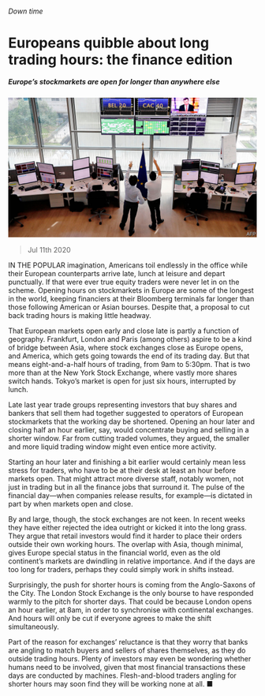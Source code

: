 ###### Down time

# Europeans quibble about long trading hours: the finance edition 

##### Europe’s stockmarkets are open for longer than anywhere else 

![image](images/20200711_FNP002_0.jpg) 

> Jul 11th 2020 

IN THE POPULAR imagination, Americans toil endlessly in the office while their European counterparts arrive late, lunch at leisure and depart punctually. If that were ever true equity traders were never let in on the scheme. Opening hours on stockmarkets in Europe are some of the longest in the world, keeping financiers at their Bloomberg terminals far longer than those following American or Asian bourses. Despite that, a proposal to cut back trading hours is making little headway.

That European markets open early and close late is partly a function of geography. Frankfurt, London and Paris (among others) aspire to be a kind of bridge between Asia, where stock exchanges close as Europe opens, and America, which gets going towards the end of its trading day. But that means eight-and-a-half hours of trading, from 9am to 5:30pm. That is two more than at the New York Stock Exchange, where vastly more shares switch hands. Tokyo’s market is open for just six hours, interrupted by lunch.


Late last year trade groups representing investors that buy shares and bankers that sell them had together suggested to operators of European stockmarkets that the working day be shortened. Opening an hour later and closing half an hour earlier, say, would concentrate buying and selling in a shorter window. Far from cutting traded volumes, they argued, the smaller and more liquid trading window might even entice more activity.

Starting an hour later and finishing a bit earlier would certainly mean less stress for traders, who have to be at their desk at least an hour before markets open. That might attract more diverse staff, notably women, not just in trading but in all the finance jobs that surround it. The pulse of the financial day—when companies release results, for example—is dictated in part by when markets open and close.

By and large, though, the stock exchanges are not keen. In recent weeks they have either rejected the idea outright or kicked it into the long grass. They argue that retail investors would find it harder to place their orders outside their own working hours. The overlap with Asia, though minimal, gives Europe special status in the financial world, even as the old continent’s markets are dwindling in relative importance. And if the days are too long for traders, perhaps they could simply work in shifts instead.

Surprisingly, the push for shorter hours is coming from the Anglo-Saxons of the City. The London Stock Exchange is the only bourse to have responded warmly to the pitch for shorter days. That could be because London opens an hour earlier, at 8am, in order to synchronise with continental exchanges. And hours will only be cut if everyone agrees to make the shift simultaneously.

Part of the reason for exchanges’ reluctance is that they worry that banks are angling to match buyers and sellers of shares themselves, as they do outside trading hours. Plenty of investors may even be wondering whether humans need to be involved, given that most financial transactions these days are conducted by machines. Flesh-and-blood traders angling for shorter hours may soon find they will be working none at all. ■


